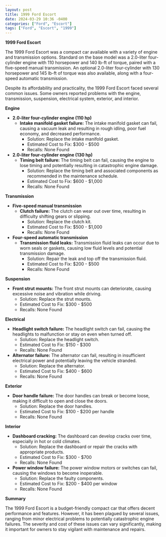 ```yaml
---
layout: post
title: 1999 Ford Escort
date: 2024-03-29 10:36 -0400
categories: ["Ford", "Escort"]
tags: ["Ford", "Escort", "1999"]
---
```

**1999 Ford Escort**

The 1999 Ford Escort was a compact car available with a variety of engine and transmission options. Standard on the base model was a 2.0-liter four-cylinder engine with 110 horsepower and 140 lb-ft of torque, paired with a five-speed manual transmission. An optional 2.0-liter four-cylinder with 130 horsepower and 145 lb-ft of torque was also available, along with a four-speed automatic transmission.

Despite its affordability and practicality, the 1999 Ford Escort faced several common issues. Some owners reported problems with the engine, transmission, suspension, electrical system, exterior, and interior.

**Engine**

* **2.0-liter four-cylinder engine (110 hp)**
    * **Intake manifold gasket failure:** The intake manifold gasket can fail, causing a vacuum leak and resulting in rough idling, poor fuel economy, and decreased performance.
        * Solution: Replace the intake manifold gasket.
        * Estimated Cost to Fix: $300 - $500
        * Recalls: None Found
* **2.0-liter four-cylinder engine (130 hp)**
    * **Timing belt failure:** The timing belt can fail, causing the engine to lose timing and potentially resulting in catastrophic engine damage.
        * Solution: Replace the timing belt and associated components as recommended in the maintenance schedule.
        * Estimated Cost to Fix: $600 - $1,000
        * Recalls: None Found

**Transmission**

* **Five-speed manual transmission**
    * **Clutch failure:** The clutch can wear out over time, resulting in difficulty shifting gears or slipping.
        * Solution: Replace the clutch kit.
        * Estimated Cost to Fix: $500 - $1,000
        * Recalls: None Found
* **Four-speed automatic transmission**
    * **Transmission fluid leaks:** Transmission fluid leaks can occur due to worn seals or gaskets, causing low fluid levels and potential transmission damage.
        * Solution: Repair the leak and top off the transmission fluid.
        * Estimated Cost to Fix: $200 - $500
        * Recalls: None Found

**Suspension**

* **Front strut mounts:** The front strut mounts can deteriorate, causing excessive noise and vibration while driving.
    * Solution: Replace the strut mounts.
    * Estimated Cost to Fix: $300 - $500
    * Recalls: None Found

**Electrical**

* **Headlight switch failure:** The headlight switch can fail, causing the headlights to malfunction or stay on even when turned off.
    * Solution: Replace the headlight switch.
    * Estimated Cost to Fix: $150 - $300
    * Recalls: None Found
* **Alternator failure:** The alternator can fail, resulting in insufficient electrical power and potentially leaving the vehicle stranded.
    * Solution: Replace the alternator.
    * Estimated Cost to Fix: $400 - $600
    * Recalls: None Found

**Exterior**

* **Door handle failure:** The door handles can break or become loose, making it difficult to open and close the doors.
    * Solution: Replace the door handles.
    * Estimated Cost to Fix: $100 - $200 per handle
    * Recalls: None Found

**Interior**

* **Dashboard cracking:** The dashboard can develop cracks over time, especially in hot or cold climates.
    * Solution: Replace the dashboard or repair the cracks with appropriate products.
    * Estimated Cost to Fix: $300 - $700
    * Recalls: None Found
* **Power window failure:** The power window motors or switches can fail, causing the windows to become inoperable.
    * Solution: Replace the faulty components.
    * Estimated Cost to Fix: $200 - $400 per window
    * Recalls: None Found

**Summary**

The 1999 Ford Escort is a budget-friendly compact car that offers decent performance and features. However, it has been plagued by several issues, ranging from minor electrical problems to potentially catastrophic engine failures. The severity and cost of these issues can vary significantly, making it important for owners to stay vigilant with maintenance and repairs.
